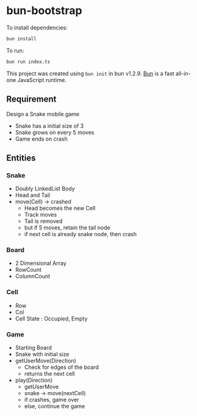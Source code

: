 # bun-bootstrap

To install dependencies:

```bash
bun install
```

To run:

```bash
bun run index.ts
```

This project was created using `bun init` in bun v1.2.9. [Bun](https://bun.sh) is a fast all-in-one JavaScript runtime.

## Requirement

Design a Snake mobile game

- Snake has a initial size of 3
- Snake grows on every 5 moves
- Game ends on crash

## Entities

### Snake

- Doubly LinkedList Body
- Head and Tail
- move(Cell) -> crashed
  - Head becomes the new Cell
  - Track moves
  - Tail is removed
  - but if 5 moves, retain the tail node
  - if next cell is already snake node, then crash

### Board

- 2 Dimensional Array
- RowCount
- ColumnCount

### Cell

- Row
- Col
- Cell State : Occupied, Empty

### Game

- Starting Board
- Snake with initial size
- getUserMove(Direction)
  - Check for edges of the board
  - returns the next cell
- play(Direction)
  - getUserMove
  - snake -> move(nextCell)
  - if crashes, game over
  - else, continue the game
